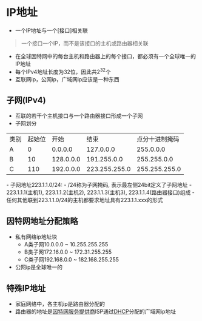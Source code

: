 # IP地址

- 一个IP地址与一个[接口]相关联

> 一个接口一个IP，而不是该接口的主机或路由器相关联

- 在全球因特网中的每台主机和路由器上的每个接口，都必须有一个全球唯一的IP地址
- 每个IPv4地址长度为32位，因此共$2^{32}$个 
- 互联网ip，公网ip，广域网ip应该是一种东西

## 子网(IPv4)

- 互联的若干个主机接口与一个路由器接口形成一个子网
- 子网划分
<table>
    <tr>
        <td>类别</td>
        <td>起始位</td>
        <td>开始</td>
        <td>结束</td>
        <td>点分十进制掩码</td>
    </tr>
    <tr>
        <td>A</td>
        <td>0</td>
        <td>0.0.0.0</td>
        <td>127.0.0.0</td>
        <td>255.0.0.0</td>
    </tr>
    <tr>
        <td>B</td>
        <td>10</td>
        <td>128.0.0.0</td>
        <td>191.255.0.0</td>
        <td>255.255.0.0</td>
    </tr>
    <tr>
        <td>C</td>
        <td>110</td>
        <td>192.0.0.0</td>
        <td>223.255.255.0</td>
        <td>255.255.255.0</td>
    </tr>
</table>
- 子网地址223.1.1.0/24:
  - /24称为子网掩码, 表示最左侧24bit定义了子网地址 
  - 223.1.1.1(主机1), 223.1.1.2(主机2), 223.1.1.3(主机3), 223.1.1.4(路由器接口)组成
  - 任何其他联到223.1.1.0/24的主机都要求地址具有223.1.1.xxx的形式
  
## 因特网地址分配策略

- 私有网络ip地址块
  - A类子网10.0.0.0 ~ 10.255.255.255
  - B类子网172.16.0.0 ~ 172.31.255.255
  - C类子网192.168.0.0 ~ 182.168.255.255
- 公网ip是全球唯一的

## 特殊IP地址

- 家庭网络中，各主机ip是路由器分配的
- 路由器的地址是[因特网服务提供商](因特网服务提供商.md)ISP通过[DHCP](dhcp.md)分配的广域网ip地址
